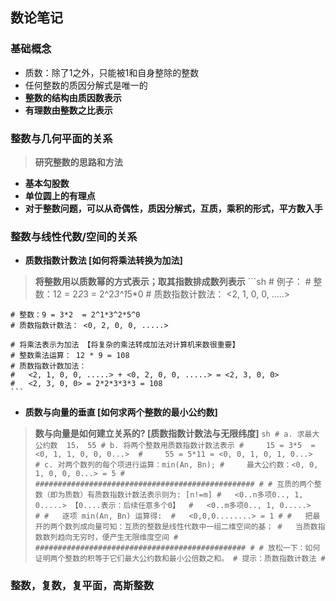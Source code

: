 ## **数论笔记**

### **基础概念**
- 质数：除了1之外，只能被1和自身整除的整数
- 任何整数的质因分解式是唯一的
- **整数的结构由质因数表示**
- **有理数由整数之比表示**

### **整数与几何平面的关系**
> **研究整数的思路和方法**
- **基本勾股数**
- **单位圆上的有理点**
- **对于整数问题，可以从奇偶性，质因分解式，互质，乘积的形式，平方数入手**

### **整数与线性代数/空间的关系**
- **质数指数计数法 [如何将乘法转换为加法]**
> **将整数用以质数幂的方式表示；取其指数排成数列表示**
	```sh
	# 例子：
	# 整数：12 = 2*2*3 = 2^2*3^1*5*0
	# 质数指数计数法： <2, 1, 0, 0, .....>

	# 整数：9 = 3*2  = 2^1*3^2*5^0
	# 质数指数计数法： <0, 2, 0, 0, .....>

	# 将乘法表示为加法 【将复杂的乘法转成加法对计算机来数很重要】
	# 整数乘法运算： 12 * 9 = 108
	# 质数指数计数加法：
	#	<2, 1, 0, 0, .....> + <0, 2, 0, 0, .....> = <2, 3, 0, 0>
	#   <2, 3, 0, 0> = 2*2*3*3*3 = 108
	```
- **质数与向量的垂直 [如何求两个整数的最小公约数]**
> **数与向量是如何建立关系的? [质数指数计数法与无限纬度]**
	```sh
	# a. 求最大公约数  15， 55
	# b. 将两个整数用质数指数计数法表示
	#	  15 = 3*5  = <0, 1, 1, 0, 0, 0...> 
	#	  55 = 5*11 = <0, 0, 1, 0, 1, 0...> 
	# c. 对两个数列的每个项进行运算：min(An, Bn);
	#	  最大公约数：<0, 0, 1, 0, 0, 0...> = 5
	# 
	#################################################
	#
	# 互质的两个整数（即为质数）有质数指数计数法表示则为: [n!=m]
	#	<0..n多项0.., 1, 0.....> 【0....表示：后续任意多个0】 
	#	<0..m多项0.., 1, 0.....>  
	#
	#	逐项 min(An, Bn) 运算得: 
	#	<0,0,0........> = 1
	#
	#	把最开的两个数列成向量可知：互质的整数是线性代数中一组二维空间的基；
	#	当质数指数数列趋向无穷时，便产生无限维度空间
	#
	###############################################
	#
	# 放松一下：如何证明两个整数的积等于它们最大公约数和最小公倍数之和。
	# 提示：质数指数计数法
	# 
	```

### **整数，复数，复平面，高斯整数**

